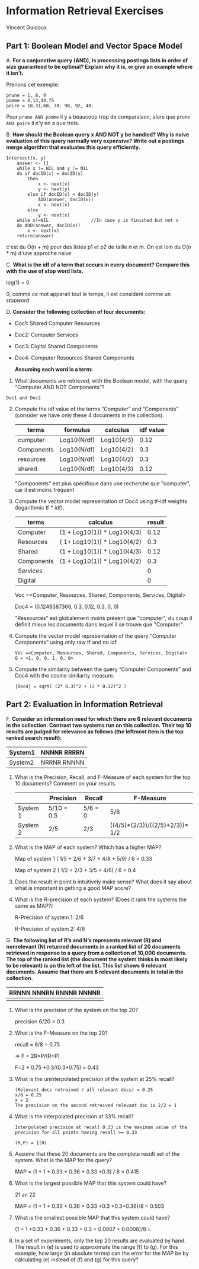 # Information Retrieval Exercises

Vincent Guidoux

## Part 1: Boolean Model and Vector Space Model

A. **For a conjunctive query (AND), is processing postings lists in order of size guaranteed to be optimal? Explain why it is, or give an example where it isn’t.**

Prenons cet exemple:

```
prune = 1, 8, 9
pomme = 4,13,44,75
poire = 10,31,60, 78, 90, 92, 48.
```

Pour  `prune AND pomme` il y a beaucoup trop de comparaison, alors que `prune AND poire` il n'y en a que trois.

B. **How should the Boolean query x AND NOT y be handled? Why is naive evaluation of this query normally very expensive? Write out a postings merge algorithm that evaluates this query efficiently.**

```
Intersect(x, y)
    answer <- []
    while x != NIL and y != NIL
    do if docID(x) = docID(y)
        then 
            x <- next(x)
            y <- next(y)
        else if docID(x) < docID(y)
            ADD(answer, docID(x))
            x <- next(x)
        else 
            y <- next(x)
    while x!=NIL				//In case y is finished but not x
    do ADD(answer, docID(x))
    	x <- next(x)
	return(answer)
```

c'est du O(n + m) pour des listes p1 et p2 de taille n et m. On est loin du O(n * m) d'une approche naive

C. **What is the idf of a term that occurs in every document? Compare this with the use of stop word lists.**

log(1) = 0

0, comme ce mot apparait tout le temps, il est considéré comme un _stopword_

D. **Consider the following collection of four documents:**

- Doc1: Shared Computer Resources

- Doc2: Computer Services

- Doc3: Digital Shared Components

- Doc4: Computer Resources Shared Components

  **Assuming each word is a term:**

1. What documents are retrieved, with the Boolean model, with the query “Computer AND NOT Components”?

  ```
  Doc1 and Doc2
  ```

2. Compute the idf value of the terms “Computer” and “Components” (consider we have only these 4 documents in the collection).

   | terms      | formulus    | calculus   | idf value |
   | ---------- | ----------- | ---------- | --------- |
   | cumputer   | Log10(N/df) | Log10(4/3) | 0.12      |
   | Components | Log10(N/df) | Log10(4/2) | 0.3       |
   | resources  | Log10(N/df) | Log10(4/2) | 0.3       |
   | shared     | Log10(N/df) | Log10(4/3) | 0.12      |

   "Components" est plus spécifique dans une recherche que "computer", car il est moins fréquent

3. Compute the vector model representation of Doc4 using tf-idf weights (logarithmic tf * idf).

   | terms      | calculus                    | result |
   | ---------- | --------------------------- | ------ |
   | Computer   | (1 + Log10(1)) * Log10(4/3) | 0.12   |
   | Resources  | ( 1+ Log10(1)) * Log10(4/2) | 0.3    |
   | Shared     | (1 + Log10(1)) * Log10(4/3) | 0.12   |
   | Components | (1 + Log10(1)) * Log10(4/2) | 0.3    |
   | Services   |                             | 0      |
   | Digital    |                             | 0      |

   Voc =<Computer, Resources, Shared, Components, Services, Digital>

   Doc4 = (0.1249387366, 0.3, 0.12, 0.3, 0, 0)

   "Ressources" est globalement moins présent que "computer", du coup il définit mieux les documents dans lequel il se trouve que "Computer"

4. Compute the vector model representation of the query “Computer Components” using only raw tf and no idf.

   ```
   Voc =<Computer, Resources, Shared, Components, Services, Digital>
   Q = <1, 0, 0, 1, 0, 0>
   ```

5. Compute the similarity between the query “Computer Components” and Doc4 with the cosine similarity measure.

   ```
   |Doc4| = sqrt( (2* 0.3)^2 + (2 * 0.12)^2 )
   ```

## Part 2: Evaluation in Information Retrieval

F. **Consider an information need for which there are 6 relevant documents in the collection. Contrast two systems run on this collection. Their top 10 results are judged for relevance as follows (the leftmost item is the top ranked search result):**

| System1 | NNNNR RRRRN |
| ------- | ----------- |
| System2 | NRRNR RNNNN |

1. What is the Precision, Recall, and F-Measure of each system for the top 10 documents? Comment on your results.

   |          | Precision  | Recall   | F-Measure                       |
   | -------- | ---------- | -------- | ------------------------------- |
   | System 1 | 5/10 = 0.5 | 5/6 = 0. | 5/8                             |
   | System 2 | 2/5        | 2/3      | ((4/5)*(2/3))/((2/5)+2/3))= 1/2 |

2. What is the MAP of each system? Which has a higher MAP?

   Map of system 1 ( 1/5 + 2/6 + 3/7 + 4/8 + 5/9) / 6 = 0.33

   Map of system 2 ( 1/2 + 2/3 + 3/5 + 4/6) / 6 = 0.4

3. Does the result in point b intuitively make sense? What does it say about what is important in getting a good MAP score?

4. What is the R-precision of each system? (Does it rank the systems the
   same as MAP?)

   R-Precision of system 1: 2/6

   R-Precision of system 2: 4/6


G. **The following list of R’s and N’s represents relevant (R) and nonrelevant (N) returned documents in a ranked list of 20 documents retrieved in response to a query from a collection of 10,000 documents. The top of the ranked list (the document the system thinks is most likely to be relevant) is on the left of the list. This list shows 6 relevant documents. Assume that there are 8 relevant documents in total in the collection.**

| RRNNN NNNRN RNNNR NNNNR |
| :---------------------: |
|                         |

1. What is the precision of the system on the top 20?

   precision 6/20 = 0.3

2. What is the F-Measure on the top 20?

   recall = 6/8 = 0.75 

   => F = 2R*P/(R+P)

   F=2 \* 0.75 \*0.3/(0.3+0.75) = 0.43

3. What is the uninterpolated precision of the system at 25% recall?

   ```
   (Relevant docs retreived / all relevant docs) = 0.25
   x/8 = 0.25
   x = 2
   The precision on the second retreived relevant doc is 2/2 = 1
   ```

4. What is the interpolated precision at 33% recall?

   ```
   Interpolated precision at recall 0.33 is the maximum value of the precision for all points having recall >= 0.33
   
   (R,P) = {(0)
   ```

5. Assume that these 20 documents are the complete result set of the system. What is the MAP for the query?

   MAP = (1 + 1 + 0.33 + 0.36 + 0.33 +0.3) / 8 = 0.415

6. What is the largest possible MAP that this system could have?

   21 an 22 

   MAP =  (1 + 1 + 0.33 + 0.36 + 0.33 +0.3 +0.3+0.36)/8 = 0.503

7. What is the smallest possible MAP that this system could have?

   (1 + 1 +0.33 + 0.36 + 0.33 + 0.3 + 0.0007 + 0.0008)/8 = 

8. In a set of experiments, only the top 20 results are evaluated by hand. The result in (e) is used to approximate the range (f) to (g). For this example, how large (in absolute terms) can the error for the MAP be by calculating (e) instead of (f) and (g) for this query?